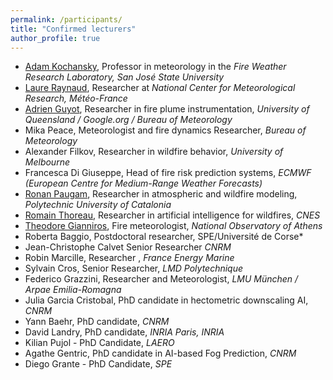 ```yaml
---
permalink: /participants/
title: "Confirmed lecturers"
author_profile: true
---
```


- [Adam Kochansky](https://www.sjsu.edu/), Professor in meteorology in the *Fire Weather Research Laboratory, San José State University*
- [Laure Raynaud](https://www.umr-cnrm.fr/spip.php?article740), Researcher at  *National Center for Meteorological Research, Météo-France*
- [Adrien Guyot](https://environment.uq.edu.au/profile/19413/adrien-guyot), Researcher in fire plume instrumentation, *University of Queensland / Google.org / Bureau of Meteorology*
- Mika Peace, Meteorologist and fire dynamics Researcher, *Bureau of Meteorology*
- Alexander Filkov, Researcher in wildfire behavior, *University of Melbourne*
- Francesca Di Giuseppe, Head of fire risk prediction systems, *ECMWF (European Centre for Medium-Range Weather Forecasts)*
- [Ronan Paugam](https://ronanpaugam.github.io/about/), Researcher in atmospheric and wildfire modeling, *Polytechnic University of Catalonia*
- [Romain Thoreau](https://www.romain-thoreau.com/), Researcher in artificial intelligence for wildfires, *CNES*
- [Theodore Gianniros](https://tmgiannaros.github.io/), Fire meteorologist, *National Observatory of Athens*
- Roberta Baggio, Postdoctoral researcher, SPE/Université de Corse*
- Jean-Christophe Calvet Senior Researcher *CNRM*
- Robin Marcille, Researcher , *France Energy Marine*
- Sylvain Cros, Senior Researcher, *LMD Polytechnique*
- Federico Grazzini, Researcher and Meteorologist, *LMU München / Arpae Emilia-Romagna* 
- Julia Garcia Cristobal, PhD candidate in hectometric downscaling AI, *CNRM*
- Yann Baehr, PhD candidate, *CNRM*
- David Landry, PhD candidate, *INRIA Paris, INRIA*
- Kilian Pujol - PhD Candidate, *LAERO* 
- Agathe Gentric, PhD candidate in AI-based Fog Prediction, *CNRM*
- Diego Grante - PhD Candidate, *SPE*